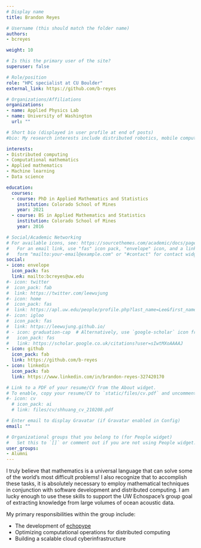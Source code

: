 ```yaml
---
# Display name
title: Brandon Reyes

# Username (this should match the folder name)
authors:
- bcreyes

weight: 10

# Is this the primary user of the site?
superuser: false

# Role/position
role: "HPC specialist at CU Boulder"
external_link: https://github.com/b-reyes

# Organizations/Affiliations
organizations:
- name: Applied Physics Lab
- name: University of Washington
  url: ""

# Short bio (displayed in user profile at end of posts)
#bio: My research interests include distributed robotics, mobile computing and programmable matter.

interests:
- Distributed computing
- Computational mathematics 
- Applied mathematics 
- Machine learning
- Data science

education:
  courses:
  - course: PhD in Applied Mathematics and Statistics 
    institution: Colorado School of Mines
    year: 2021
  - course: BS in Applied Mathematics and Statistics
    institution: Colorado School of Mines
    year: 2016

# Social/Academic Networking
# For available icons, see: https://sourcethemes.com/academic/docs/page-builder/#icons
#   For an email link, use "fas" icon pack, "envelope" icon, and a link in the
#   form "mailto:your-email@example.com" or "#contact" for contact widget.
social:
- icon: envelope
  icon_pack: fas
  link: mailto:bcreyes@uw.edu
#- icon: twitter
#  icon_pack: fab
#  link: https://twitter.com/leewujung
#- icon: home
#  icon_pack: fas
#  link: https://apl.uw.edu/people/profile.php?last_name=Lee&first_name=Wu-Jung
#- icon: igloo
#  icon_pack: fas
#  link: https://leewujung.github.io/
# - icon: graduation-cap  # Alternatively, use `google-scholar` icon from `ai` icon pack
#   icon_pack: fas
#   link: https://scholar.google.co.uk/citations?user=sIwtMXoAAAAJ
- icon: github
  icon_pack: fab
  link: https://github.com/b-reyes
- icon: linkedin
  icon_pack: fab
  link: https://www.linkedin.com/in/brandon-reyes-327420170

# Link to a PDF of your resume/CV from the About widget.
# To enable, copy your resume/CV to `static/files/cv.pdf` and uncomment the lines below.
#- icon: cv
  # icon_pack: ai
  # link: files/cv/shhuang_cv_210208.pdf

# Enter email to display Gravatar (if Gravatar enabled in Config)
email: ""

# Organizational groups that you belong to (for People widget)
#   Set this to `[]` or comment out if you are not using People widget.
user_groups:
- Alumni
---
```


I truly believe that mathematics is a universal language that can solve some of the world’s most difficult problems! I also recognize that to accomplish these tasks, it is absolutely necessary to employ mathematical techniques in conjunction with software development and distributed computing. I am lucky enough to use these skills to support the UW Echospace’s group goal of extracting knowledge from large volumes of ocean acoustic data.

My primary responsibilities within the group include: 
   * The development of [echopype](https://github.com/OSOceanAcoustics/echopype)
   * Optimizing computational operations for distributed computing
   * Building a scalable cloud cyberinfrastructure


